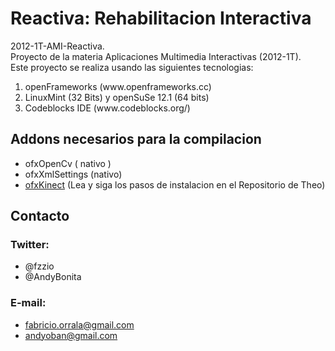 Reactiva: Rehabilitacion Interactiva
====================================

2012-1T-AMI-Reactiva.<br />
Proyecto de la materia Aplicaciones Multimedia Interactivas (2012-1T). <br />
Este proyecto se realiza usando las siguientes tecnologias:<br />
<ol>
  <li>openFrameworks (www.openframeworks.cc)</li>
  <li>LinuxMint (32 Bits) y openSuSe 12.1 (64 bits)</li>
  <li>Codeblocks IDE (www.codeblocks.org/)</li>
</ol>

## Addons necesarios para la compilacion ##
* ofxOpenCv ( nativo )
* ofxXmlSettings (nativo)
* [ofxKinect](https://github.com/ofTheo/ofxKinect) (Lea y siga los pasos de instalacion en el Repositorio de Theo)


## Contacto ##
### Twitter: ###
* @fzzio
* @AndyBonita

### E-mail: ###
* fabricio.orrala@gmail.com
* andyoban@gmail.com